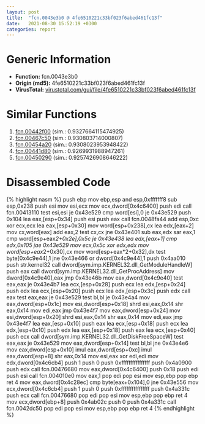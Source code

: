 ```yaml
---
layout: post
title:  "fcn.0043e3b0 @ 4fe6510221c33bf023f6abed461fc13f"
date:   2021-08-30 15:52:19 +0300
categories: report
---
```


# Generic Information
- **Function:** fcn.0043e3b0
- **Origin (md5):** 4fe6510221c33bf023f6abed461fc13f
- **VirusTotal:** [virustotal.com/gui/file/4fe6510221c33bf023f6abed461fc13f][virustotal_ref]



# Similar Functions

1. [fcn.00442f00][similar_1_ref] (sim.: 0.9327664115474925)
2. [fcn.00467c50][similar_2_ref] (sim.: 0.930803714000807)
3. [fcn.00454a20][similar_3_ref] (sim.: 0.9308023953948422)
4. [fcn.00441d80][similar_4_ref] (sim.: 0.9269931988947261)
5. [fcn.00450290][similar_5_ref] (sim.: 0.9257426908646222)


# Disassembled Code

{% highlight nasm %}
push ebp
mov ebp,esp
and esp,0xfffffff8
sub esp,0x238
push esi
mov esi,ecx
mov ecx,dword[0x4c6400]
push edi
call fcn.00413110
test esi,esi
je 0x43e529
cmp word[esi],0
je 0x43e529
push 0x104
lea eax,[esp+0x34]
push esi
push eax
call fcn.0048fa44
add esp,0xc
xor ecx,ecx
lea eax,[esp+0x30]
mov word[esp+0x238],cx
lea edx,[eax+2]
mov cx,word[eax]
add eax,2
test cx,cx
jne 0x43e401
sub eax,edx
sar eax,1
cmp word[esp+eax*2+0x2e],0x5c
je 0x43e438
lea edx,[eax+1]
cmp edx,0x105
jae 0x43e529
mov ecx,0x5c
xor edx,edx
mov word[esp+eax*2+0x30],cx
mov word[esp+eax*2+0x32],dx
test byte[0x4c9e44],1
jne 0x43e466
or dword[0x4c9e44],1
push 0x4aa010
push str.kernel32
call dword[sym.imp.KERNEL32.dll_GetModuleHandleW]
push eax
call dword[sym.imp.KERNEL32.dll_GetProcAddress]
mov dword[0x4c9e40],eax
jmp 0x43e46b
mov eax,dword[0x4c9e40]
test eax,eax
je 0x43e4b7
lea ecx,[esp+0x28]
push ecx
lea edx,[esp+0x24]
push edx
lea ecx,[esp+0x20]
push ecx
lea edx,[esp+0x3c]
push edx
call eax
test eax,eax
je 0x43e529
test bl,bl
je 0x43e4a4
mov eax,dword[esp+0x1c]
mov esi,dword[esp+0x18]
shrd esi,eax,0x14
shr eax,0x14
mov edi,eax
jmp 0x43e4f7
mov eax,dword[esp+0x24]
mov esi,dword[esp+0x20]
shrd esi,eax,0x14
shr eax,0x14
mov edi,eax
jmp 0x43e4f7
lea eax,[esp+0x10]
push eax
lea ecx,[esp+0x18]
push ecx
lea edx,[esp+0x10]
push edx
lea eax,[esp+0x18]
push eax
lea ecx,[esp+0x40]
push ecx
call dword[sym.imp.KERNEL32.dll_GetDiskFreeSpaceW]
test eax,eax
je 0x43e529
mov eax,dword[esp+0x14]
test bl,bl
jne 0x43e4e6
mov eax,dword[esp+0x10]
imul eax,dword[esp+0xc]
imul eax,dword[esp+8]
shr eax,0x14
mov esi,eax
xor edi,edi
mov edx,dword[0x4c6cb4]
push 1
push 0
push 0xffffffffffffffff
push 0x4a0900
push edx
call fcn.00476680
mov eax,dword[0x4c6400]
push 0x18
push edi
push esi
call fcn.004010e0
mov eax,1
pop edi
pop esi
mov esp,ebp
pop ebp
ret 4
mov eax,dword[0x4c28ec]
cmp byte[eax+0x104],0
jne 0x43e556
mov ecx,dword[0x4c6cb4]
push 1
push 0
push 0xffffffffffffffff
push 0x4a331c
push ecx
call fcn.00476680
pop edi
pop esi
mov esp,ebp
pop ebp
ret 4
mov ecx,dword[ebp+8]
push 0x4ab02c
push 0
push 0x4a331c
call fcn.0042dc50
pop edi
pop esi
mov esp,ebp
pop ebp
ret 4
{% endhighlight %}


[similar_1_ref]: /report/fcn.00442f00@4fe6510221c33bf023f6abed461fc13f
[similar_2_ref]: /report/fcn.00467c50@4fe6510221c33bf023f6abed461fc13f
[similar_3_ref]: /report/fcn.00454a20@4fe6510221c33bf023f6abed461fc13f
[similar_4_ref]: /report/fcn.00441d80@4fe6510221c33bf023f6abed461fc13f
[similar_5_ref]: /report/fcn.00450290@4fe6510221c33bf023f6abed461fc13f
[virustotal_ref]: https://www.virustotal.com/gui/file/4fe6510221c33bf023f6abed461fc13f